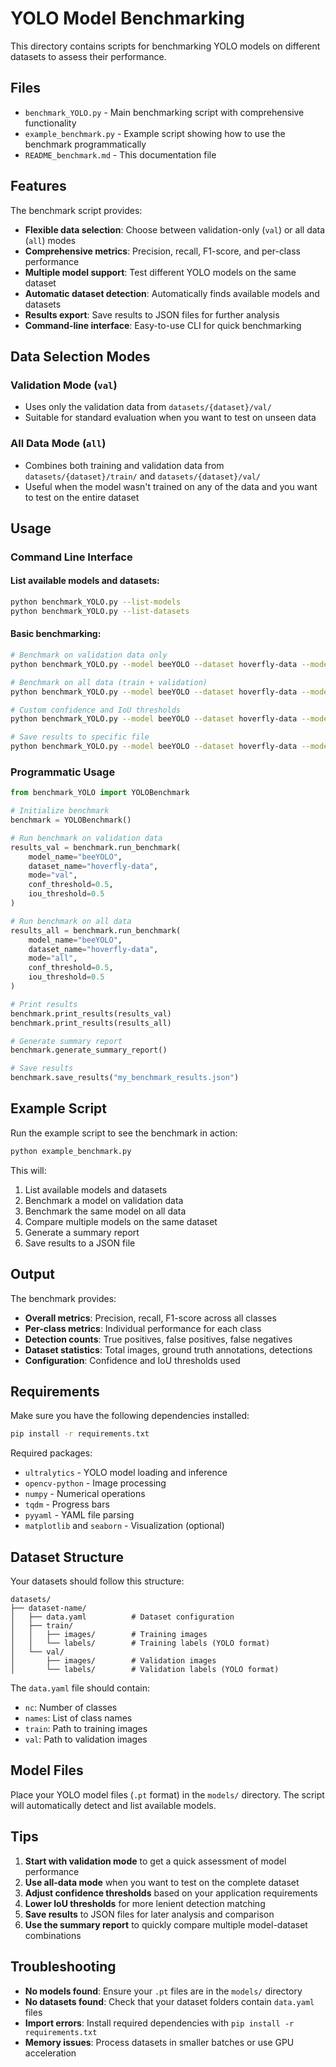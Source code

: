 # YOLO Model Benchmarking

This directory contains scripts for benchmarking YOLO models on different datasets to assess their performance.

## Files

- `benchmark_YOLO.py` - Main benchmarking script with comprehensive functionality
- `example_benchmark.py` - Example script showing how to use the benchmark programmatically
- `README_benchmark.md` - This documentation file

## Features

The benchmark script provides:

- **Flexible data selection**: Choose between validation-only (`val`) or all data (`all`) modes
- **Comprehensive metrics**: Precision, recall, F1-score, and per-class performance
- **Multiple model support**: Test different YOLO models on the same dataset
- **Automatic dataset detection**: Automatically finds available models and datasets
- **Results export**: Save results to JSON files for further analysis
- **Command-line interface**: Easy-to-use CLI for quick benchmarking

## Data Selection Modes

### Validation Mode (`val`)
- Uses only the validation data from `datasets/{dataset}/val/`
- Suitable for standard evaluation when you want to test on unseen data

### All Data Mode (`all`)
- Combines both training and validation data from `datasets/{dataset}/train/` and `datasets/{dataset}/val/`
- Useful when the model wasn't trained on any of the data and you want to test on the entire dataset

## Usage

### Command Line Interface

#### List available models and datasets:
```bash
python benchmark_YOLO.py --list-models
python benchmark_YOLO.py --list-datasets
```

#### Basic benchmarking:
```bash
# Benchmark on validation data only
python benchmark_YOLO.py --model beeYOLO --dataset hoverfly-data --mode val

# Benchmark on all data (train + validation)
python benchmark_YOLO.py --model beeYOLO --dataset hoverfly-data --mode all

# Custom confidence and IoU thresholds
python benchmark_YOLO.py --model beeYOLO --dataset hoverfly-data --mode val --conf-threshold 0.3 --iou-threshold 0.4

# Save results to specific file
python benchmark_YOLO.py --model beeYOLO --dataset hoverfly-data --mode val --output my_results.json
```

### Programmatic Usage

```python
from benchmark_YOLO import YOLOBenchmark

# Initialize benchmark
benchmark = YOLOBenchmark()

# Run benchmark on validation data
results_val = benchmark.run_benchmark(
    model_name="beeYOLO",
    dataset_name="hoverfly-data",
    mode="val",
    conf_threshold=0.5,
    iou_threshold=0.5
)

# Run benchmark on all data
results_all = benchmark.run_benchmark(
    model_name="beeYOLO",
    dataset_name="hoverfly-data",
    mode="all",
    conf_threshold=0.5,
    iou_threshold=0.5
)

# Print results
benchmark.print_results(results_val)
benchmark.print_results(results_all)

# Generate summary report
benchmark.generate_summary_report()

# Save results
benchmark.save_results("my_benchmark_results.json")
```

## Example Script

Run the example script to see the benchmark in action:

```bash
python example_benchmark.py
```

This will:
1. List available models and datasets
2. Benchmark a model on validation data
3. Benchmark the same model on all data
4. Compare multiple models on the same dataset
5. Generate a summary report
6. Save results to a JSON file

## Output

The benchmark provides:

- **Overall metrics**: Precision, recall, F1-score across all classes
- **Per-class metrics**: Individual performance for each class
- **Detection counts**: True positives, false positives, false negatives
- **Dataset statistics**: Total images, ground truth annotations, detections
- **Configuration**: Confidence and IoU thresholds used

## Requirements

Make sure you have the following dependencies installed:

```bash
pip install -r requirements.txt
```

Required packages:
- `ultralytics` - YOLO model loading and inference
- `opencv-python` - Image processing
- `numpy` - Numerical operations
- `tqdm` - Progress bars
- `pyyaml` - YAML file parsing
- `matplotlib` and `seaborn` - Visualization (optional)

## Dataset Structure

Your datasets should follow this structure:
```
datasets/
├── dataset-name/
│   ├── data.yaml          # Dataset configuration
│   ├── train/
│   │   ├── images/        # Training images
│   │   └── labels/        # Training labels (YOLO format)
│   └── val/
│       ├── images/        # Validation images
│       └── labels/        # Validation labels (YOLO format)
```

The `data.yaml` file should contain:
- `nc`: Number of classes
- `names`: List of class names
- `train`: Path to training images
- `val`: Path to validation images

## Model Files

Place your YOLO model files (`.pt` format) in the `models/` directory. The script will automatically detect and list available models.

## Tips

1. **Start with validation mode** to get a quick assessment of model performance
2. **Use all-data mode** when you want to test on the complete dataset
3. **Adjust confidence thresholds** based on your application requirements
4. **Lower IoU thresholds** for more lenient detection matching
5. **Save results** to JSON files for later analysis and comparison
6. **Use the summary report** to quickly compare multiple model-dataset combinations

## Troubleshooting

- **No models found**: Ensure your `.pt` files are in the `models/` directory
- **No datasets found**: Check that your dataset folders contain `data.yaml` files
- **Import errors**: Install required dependencies with `pip install -r requirements.txt`
- **Memory issues**: Process datasets in smaller batches or use GPU acceleration
